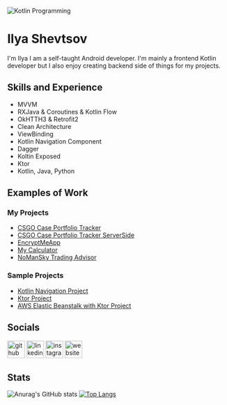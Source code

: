 ![Kotlin Programming](https://arturssmirnovs.github.io/github-profile-readme-generator/images/banner.png)

# Ilya Shevtsov
I'm Ilya I am a self-taught Android developer. I'm mainly a frontend Kotlin developer but I also enjoy creating backend side of things for my projects. 

## Skills and Experience

- MVVM
- RXJava & Coroutines & Kotlin Flow
- OkHTTH3 & Retrofit2
- Clean Architecture
- ViewBinding
- Kotlin Navigation Component 
- Dagger
- Koltin Exposed
- Ktor
- Kotlin, Java, Python

## Examples of Work
### My Projects
- [CSGO Case Portfolio Tracker](https://github.com/ilya-shevtsov/CSGOCasesWatcherApp)
- [CSGO Case Portfolio Tracker ServerSide](https://github.com/ilya-shevtsov/CSGOCasesWatcherAppServer)
- [EncryptMeApp](https://github.com/ilya-shevtsov/EncryptMeApp)
- [My Calculator](https://github.com/ilya-shevtsov/MyCalculator)
- [NoManSky Trading Advisor](https://github.com/ilya-shevtsov/NoManSkyTradingAdvisor)
### Sample Projects
- [Kotlin Navigation Project](https://github.com/ilya-shevtsov/Kotlin-Navigation-Project)
- [Ktor Project](https://github.com/ilya-shevtsov/Ktor-Sample-Project)
- [AWS Elastic Beanstalk with Ktor Project](https://github.com/ilya-shevtsov/AWS-Elastic-Beanstalk-Ktor-Sample-Project)

## Socials

[<img src='https://cdn.jsdelivr.net/npm/simple-icons@3.0.1/icons/github.svg' alt='github' height='40'>](https://github.com/ilya-shevtsov)  [<img src='https://cdn.jsdelivr.net/npm/simple-icons@3.0.1/icons/linkedin.svg' alt='linkedin' height='40'>](https://www.linkedin.com/in/ilya-shevtsov-155181201/)  [<img src='https://cdn.jsdelivr.net/npm/simple-icons@3.0.1/icons/instagram.svg' alt='instagram' height='40'>](https://www.instagram.com/princeofroyalnothing/)  [<img src='https://cdn.jsdelivr.net/npm/simple-icons@3.0.1/icons/icloud.svg' alt='website' height='40'>](https://www.ilya-shevtsov.com/blog)  

## Stats
![Anurag's GitHub stats](https://github-readme-stats.vercel.app/api?username=ilya-shevtsov&count_private=true&show_icons=true)
[![Top Langs](https://github-readme-stats.vercel.app/api/top-langs/?username=ilya-shevtsov)](https://github.com/anuraghazra/github-readme-stats)
